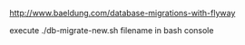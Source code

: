 http://www.baeldung.com/database-migrations-with-flyway

execute ./db-migrate-new.sh filename in bash console